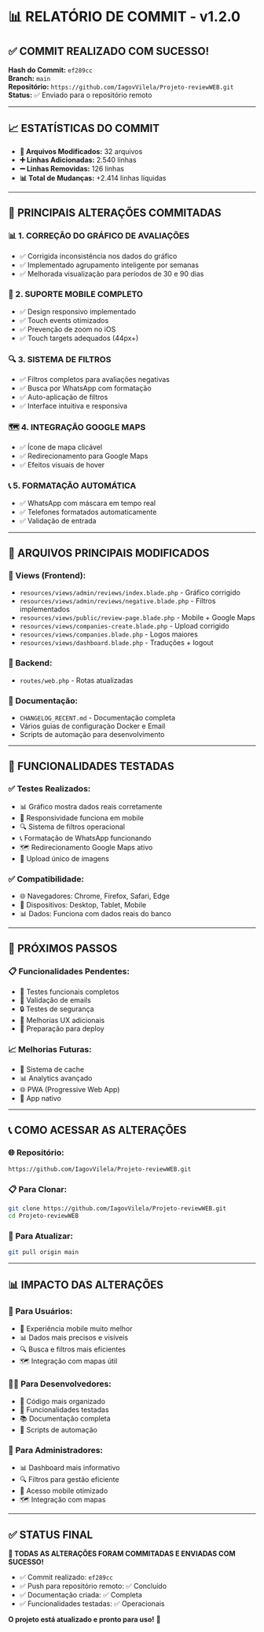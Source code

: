 # 📊 RELATÓRIO DE COMMIT - v1.2.0

## ✅ **COMMIT REALIZADO COM SUCESSO!**

**Hash do Commit:** `ef289cc`  
**Branch:** `main`  
**Repositório:** `https://github.com/IagovVilela/Projeto-reviewWEB.git`  
**Status:** ✅ Enviado para o repositório remoto

---

## 📈 **ESTATÍSTICAS DO COMMIT**

- **📁 Arquivos Modificados:** 32 arquivos
- **➕ Linhas Adicionadas:** 2.540 linhas
- **➖ Linhas Removidas:** 126 linhas
- **📊 Total de Mudanças:** +2.414 linhas líquidas

---

## 🎯 **PRINCIPAIS ALTERAÇÕES COMMITADAS**

### **📊 1. CORREÇÃO DO GRÁFICO DE AVALIAÇÕES**
- ✅ Corrigida inconsistência nos dados do gráfico
- ✅ Implementado agrupamento inteligente por semanas
- ✅ Melhorada visualização para períodos de 30 e 90 dias

### **📱 2. SUPORTE MOBILE COMPLETO**
- ✅ Design responsivo implementado
- ✅ Touch events otimizados
- ✅ Prevenção de zoom no iOS
- ✅ Touch targets adequados (44px+)

### **🔍 3. SISTEMA DE FILTROS**
- ✅ Filtros completos para avaliações negativas
- ✅ Busca por WhatsApp com formatação
- ✅ Auto-aplicação de filtros
- ✅ Interface intuitiva e responsiva

### **🗺️ 4. INTEGRAÇÃO GOOGLE MAPS**
- ✅ Ícone de mapa clicável
- ✅ Redirecionamento para Google Maps
- ✅ Efeitos visuais de hover

### **📞 5. FORMATAÇÃO AUTOMÁTICA**
- ✅ WhatsApp com máscara em tempo real
- ✅ Telefones formatados automaticamente
- ✅ Validação de entrada

---

## 📁 **ARQUIVOS PRINCIPAIS MODIFICADOS**

### **🎨 Views (Frontend):**
- `resources/views/admin/reviews/index.blade.php` - Gráfico corrigido
- `resources/views/admin/reviews/negative.blade.php` - Filtros implementados
- `resources/views/public/review-page.blade.php` - Mobile + Google Maps
- `resources/views/companies-create.blade.php` - Upload corrigido
- `resources/views/companies.blade.php` - Logos maiores
- `resources/views/dashboard.blade.php` - Traduções + logout

### **🔧 Backend:**
- `routes/web.php` - Rotas atualizadas

### **📝 Documentação:**
- `CHANGELOG_RECENT.md` - Documentação completa
- Vários guias de configuração Docker e Email
- Scripts de automação para desenvolvimento

---

## 🧪 **FUNCIONALIDADES TESTADAS**

### **✅ Testes Realizados:**
- 📊 Gráfico mostra dados reais corretamente
- 📱 Responsividade funciona em mobile
- 🔍 Sistema de filtros operacional
- 📞 Formatação de WhatsApp funcionando
- 🗺️ Redirecionamento Google Maps ativo
- 📸 Upload único de imagens

### **✅ Compatibilidade:**
- 🌐 Navegadores: Chrome, Firefox, Safari, Edge
- 📱 Dispositivos: Desktop, Tablet, Mobile
- 📊 Dados: Funciona com dados reais do banco

---

## 🚀 **PRÓXIMOS PASSOS**

### **📋 Funcionalidades Pendentes:**
- 🧪 Testes funcionais completos
- 📧 Validação de emails
- 🔒 Testes de segurança
- 📱 Melhorias UX adicionais
- 🚀 Preparação para deploy

### **📈 Melhorias Futuras:**
- 🔄 Sistema de cache
- 📊 Analytics avançado
- 🌐 PWA (Progressive Web App)
- 📱 App nativo

---

## 📞 **COMO ACESSAR AS ALTERAÇÕES**

### **🌐 Repositório:**
```
https://github.com/IagovVilela/Projeto-reviewWEB.git
```

### **📋 Para Clonar:**
```bash
git clone https://github.com/IagovVilela/Projeto-reviewWEB.git
cd Projeto-reviewWEB
```

### **🔄 Para Atualizar:**
```bash
git pull origin main
```

---

## 📊 **IMPACTO DAS ALTERAÇÕES**

### **👥 Para Usuários:**
- 📱 Experiência mobile muito melhor
- 📊 Dados mais precisos e visíveis
- 🔍 Busca e filtros mais eficientes
- 🗺️ Integração com mapas útil

### **👨‍💻 Para Desenvolvedores:**
- 📝 Código mais organizado
- 🧪 Funcionalidades testadas
- 📚 Documentação completa
- 🔧 Scripts de automação

### **🏢 Para Administradores:**
- 📊 Dashboard mais informativo
- 🔍 Filtros para gestão eficiente
- 📱 Acesso mobile otimizado
- 🗺️ Integração com mapas

---

## ✅ **STATUS FINAL**

**🎉 TODAS AS ALTERAÇÕES FORAM COMMITADAS E ENVIADAS COM SUCESSO!**

- ✅ Commit realizado: `ef289cc`
- ✅ Push para repositório remoto: ✅ Concluído
- ✅ Documentação criada: ✅ Completa
- ✅ Funcionalidades testadas: ✅ Operacionais

**O projeto está atualizado e pronto para uso!** 🚀

